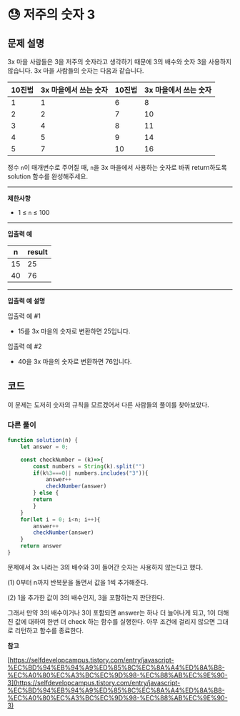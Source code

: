 # 😓 저주의 숫자 3

## **문제 설명**

3x 마을 사람들은 3을 저주의 숫자라고 생각하기 때문에 3의 배수와 숫자 3을 사용하지 않습니다. 3x 마을 사람들의 숫자는 다음과 같습니다.

| 10진법 | 3x 마을에서 쓰는 숫자 | 10진법 | 3x 마을에서 쓰는 숫자 |
| ---- | ------------- | ---- | ------------- |
| 1    | 1             | 6    | 8             |
| 2    | 2             | 7    | 10            |
| 3    | 4             | 8    | 11            |
| 4    | 5             | 9    | 14            |
| 5    | 7             | 10   | 16            |

정수 `n`이 매개변수로 주어질 때, `n`을 3x 마을에서 사용하는 숫자로 바꿔 return하도록 solution 함수를 완성해주세요.

***

**제한사항**

* 1 ≤ `n` ≤ 100

***

**입출력 예**

| n  | result |
| -- | ------ |
| 15 | 25     |
| 40 | 76     |

***

**입출력 예 설명**

입출력 예 #1

* 15를 3x 마을의 숫자로 변환하면 25입니다.

입출력 예 #2

* 40을 3x 마을의 숫자로 변환하면 76입니다.



## 코드

이 문제는 도저히 숫자의 규칙을 모르겠어서 다른 사람들의 풀이를  찾아보았다.

### 다른 풀이

```javascript
function solution(n) {
    let answer = 0;

    const checkNumber = (k)=>{
        const numbers = String(k).split("")
        if(k%3===0|| numbers.includes("3")){
            answer++
            checkNumber(answer)
    	} else {
        return
    	}
    }
    for(let i = 0; i<n; i++){
        answer++
        checkNumber(answer)
    }
    return answer
}
```

문제에서 3x 나라는 3의 배수와 3이 들어간 숫자는 사용하지 않는다고 했다.&#x20;

(1) 0부터 n까지 반복문을 돌면서 값을 1씩 추가해준다.

(2) 1을 추가한 값이 3의 배수인지, 3을 포함하는지 판단한다.

그래서 만약 3의 배수이거나 3이 포함되면 answer는 하나 더 늘어나게 되고, 1이 더해진 값에 대하여 한번 더 check 하는 함수를 실행한다. 아무 조건에 걸리지 않으면 그대로 리턴하고 함수를 종료한다.



**참고**

[https://selfdevelopcampus.tistory.com/entry/javascript-%EC%BD%94%EB%94%A9%ED%85%8C%EC%8A%A4%ED%8A%B8-%EC%A0%80%EC%A3%BC%EC%9D%98-%EC%88%AB%EC%9E%90-3](https://selfdevelopcampus.tistory.com/entry/javascript-%EC%BD%94%EB%94%A9%ED%85%8C%EC%8A%A4%ED%8A%B8-%EC%A0%80%EC%A3%BC%EC%9D%98-%EC%88%AB%EC%9E%90-3)
